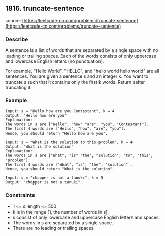 ## 1816. truncate-sentence

source: [https://leetcode-cn.com/problems/truncate-sentence](https://leetcode-cn.com/problems/truncate-sentence)

### Describe

A sentence is a list of words that are separated by a single space with no leading or trailing spaces. Each of the words consists of only uppercase and lowercase English letters (no punctuation).

For example, "Hello World", "HELLO", and "hello world hello world" are all sentences.
You are given a sentence s​​​​​​ and an integer k​​​​​​. You want to truncate s​​​​​​ such that it contains only the first k​​​​​​ words. Return s​​​​​​ after truncating it.

### Example

```
Input: s = "Hello how are you Contestant", k = 4
Output: "Hello how are you"
Explanation:
The words in s are ["Hello", "how" "are", "you", "Contestant"].
The first 4 words are ["Hello", "how", "are", "you"].
Hence, you should return "Hello how are you".
```
```
Input: s = "What is the solution to this problem", k = 4
Output: "What is the solution"
Explanation:
The words in s are ["What", "is" "the", "solution", "to", "this", "problem"].
The first 4 words are ["What", "is", "the", "solution"].
Hence, you should return "What is the solution".
```
```
Input: s = "chopper is not a tanuki", k = 5
Output: "chopper is not a tanuki"
```

### Constraints

- 1 <= s.length <= 500
- k is in the range [1, the number of words in s].
- s consist of only lowercase and uppercase English letters and spaces.
- The words in s are separated by a single space.
- There are no leading or trailing spaces.